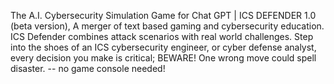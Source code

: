 The A.I. Cybersecurity Simulation Game for Chat GPT |
ICS DEFENDER 1.0
(beta version), A merger of text based gaming and cybersecurity education. 
ICS Defender combines attack scenarios with real world challenges. 
Step into the shoes of an ICS cybersecurity engineer, or cyber defense analyst, 
every decision you make is critical; BEWARE! One wrong move could spell disaster.
-- no game console needed!

